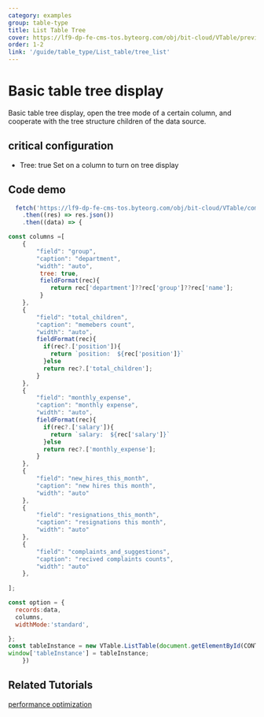 ```yaml
---
category: examples
group: table-type
title: List Table Tree
cover: https://lf9-dp-fe-cms-tos.byteorg.com/obj/bit-cloud/VTable/preview/list-tree.png
order: 1-2
link: '/guide/table_type/List_table/tree_list'
---
```


# Basic table tree display

Basic table tree display, open the tree mode of a certain column, and cooperate with the tree structure children of the data source.

## critical configuration

*   Tree: true Set on a column to turn on tree display

## Code demo

```javascript livedemo template=vtable
  fetch('https://lf9-dp-fe-cms-tos.byteorg.com/obj/bit-cloud/VTable/company_struct.json')
    .then((res) => res.json())
    .then((data) => {

const columns =[
    {
        "field": "group",
        "caption": "department",
        "width": "auto",
         tree: true,
         fieldFormat(rec){
            return rec['department']??rec['group']??rec['name'];
         }
    },
    {
        "field": "total_children",
        "caption": "memebers count",
        "width": "auto",
        fieldFormat(rec){
          if(rec?.['position']){
            return `position:  ${rec['position']}`
          }else
          return rec?.['total_children'];
        }
    },
    {
        "field": "monthly_expense",
        "caption": "monthly expense",
        "width": "auto",
        fieldFormat(rec){
          if(rec?.['salary']){
            return `salary:  ${rec['salary']}`
          }else
          return rec?.['monthly_expense'];
        }
    },
    {
        "field": "new_hires_this_month",
        "caption": "new hires this month",
        "width": "auto"
    },
    {
        "field": "resignations_this_month",
        "caption": "resignations this month",
        "width": "auto"
    },
    {
        "field": "complaints_and_suggestions",
        "caption": "recived complaints counts",
        "width": "auto"
    },
   
];

const option = {
  records:data,
  columns,
  widthMode:'standard',

};
const tableInstance = new VTable.ListTable(document.getElementById(CONTAINER_ID), option);
window['tableInstance'] = tableInstance;
    })
```

## Related Tutorials

[performance optimization](link)
